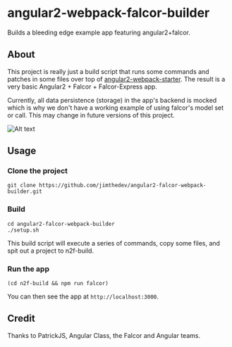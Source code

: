 # angular2-webpack-falcor-builder

Builds a bleeding edge example app featuring angular2+falcor.

## About

This project is really just a build script that runs some commands and patches in some files over top of [angular2-webpack-starter](https://github.com/angular-class/angular2-webpack-starter). The result is a very basic Angular2 + Falcor + Falcor-Express app. 

Currently, all data persistence (storage) in the app's backend is mocked which is why we don't have a working example of using falcor's model set or call. This may change in future versions of this project.

![Alt text](/../screenshots/screenshot.png?raw=true "Screenshot")

## Usage

### Clone the project

```
git clone https://github.com/jimthedev/angular2-falcor-webpack-builder.git
```

### Build

```
cd angular2-falcor-webpack-builder
./setup.sh
```

This build script will execute a series of commands, copy some files, and spit out a project to n2f-build.

### Run the app

```
(cd n2f-build && npm run falcor)
```

You can then see the app at `http://localhost:3000`.

## Credit

Thanks to PatrickJS, Angular Class, the Falcor and Angular teams.
